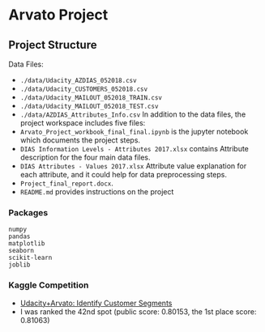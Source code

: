 #  Arvato Project

## Project Structure
Data Files:
- `./data/Udacity_AZDIAS_052018.csv`
- `./data/Udacity_CUSTOMERS_052018.csv`
- `./data/Udacity_MAILOUT_052018_TRAIN.csv`
- `./data/Udacity_MAILOUT_052018_TEST.csv`
- `./data/AZDIAS_Attributes_Info.csv`
In addition to the data files, the project workspace includes five files:
- `Arvato_Project_workbook_final_final.ipynb` is the jupyter notebook which documents the project steps.
- `DIAS Information Levels - Attributes 2017.xlsx` contains Attribute description for the four main data files.
- `DIAS Attributes - Values 2017.xlsx` Attribute value explanation for each attribute, and it could help for data preprocessing steps.
- `Project_final_report.docx`.
- `README.md` provides instructions on the project

### Packages
```
numpy
pandas
matplotlib
seaborn
scikit-learn
joblib
```

### Kaggle Competition
- [Udacity+Arvato: Identify Customer Segments](https://www.kaggle.com/c/udacity-arvato-identify-customers)
- I was ranked the 42nd spot (public score: 0.80153, the 1st place score: 0.81063)

